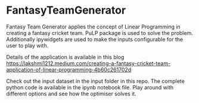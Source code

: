 # FantasyTeamGenerator

Fantasy Team Generator applies the concept of Linear Programming in creating a fantasy cricket team. 
PuLP package is used to solve the problem. 
Additionally ipywidgets are used to make the inputs configurable for the user to play with.


Details of the application is available in this blog
https://lakshmi1212.medium.com/creating-a-fantasy-cricket-team-application-of-linear-programming-4b60c261702d

Check out the input dataset in the input folder in this repo.
The complete python code is available in the ipynb notebook file.
Play around with different options and see how the optimiser solves it.
